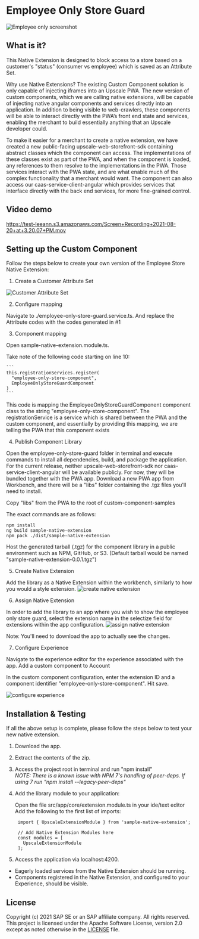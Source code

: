 # Employee Only Store Guard

![Employee only screenshot](../../../../../documentation/images/employee-store-blocker.png) 

## What is it?
This Native Extension is designed to block access to a store based on a customer's "status" (consumer vs employee) which is saved as an Attribute Set.

Why use Native Extensions? The existing Custom Component solution is only capable of injecting iframes into an Upscale PWA. The new version of custom components, which we are calling native extensions, will be capable of injecting native angular components and services directly into an application. In addition to being visible to web-crawlers, these components will be able to interact directly with the PWA’s front end state and services, enabling the merchant to build essentially anything that an Upscale developer could.

To make it easier for a merchant to create a native extension, we have created a new public-facing upscale-web-storefront-sdk containing abstract classes which the component can access. The implementations of these classes exist as part of the PWA, and when the component is loaded, any references to them resolve to the implementations in the PWA. Those services interact with the PWA state, and are what enable much of the complex functionality that a merchant would want. The component can also access our caas-service-client-angular which provides services that interface directly with the back end services, for more fine-grained control.

## Video demo

https://test-leeann.s3.amazonaws.com/Screen+Recording+2021-08-20+at+3.20.07+PM.mov

## Setting up the Custom Component
Follow the steps below to create your own version of the Employee Store Native Extension:

1. Create a Customer Attribute Set

![Customer Attribute Set](../../../../../documentation/images/customer-attribute-set.png) 

2. Configure mapping

Navigate to ./employee-only-store-guard.service.ts. And replace the Attribute codes with the codes generated in #1

3. Component mapping

Open sample-native-extension.module.ts.

Take note of the following code starting on line 10:

    ```
    this.registrationServices.register(
      "employee-only-store-component",
      EmployeeOnlyStoreGuardComponent
    )
    ```
    
This code is mapping the EmployeeOnlyStoreGuardComponent component class to the string "employee-only-store-component". The registrationService is a service which is shared between the PWA and the custom component, and essentially by providing this mapping, we are telling the PWA that this component exists

4. Publish Component Library

Open the employee-only-store-guard folder in terminal and execute commands to install all dependencies, build, and package the application. For the current release, neither upscale-web-storefront-sdk nor caas-service-client-angular will be available publicly. For now, they will be bundled together with the PWA app. Download a new PWA app from Workbench, and there will be a "libs" folder containing the .tgz files you'll need to install. 

Copy "libs" from the PWA to the root of custom-component-samples

The exact commands are as follows:

    npm install
    ng build sample-native-extension
    npm pack ./dist/sample-native-extension 
    
   
Host the generated tarball (.tgz) for the component library in a public environment such as NPM, GitHub, or S3. (Default tarball would be named "sample-native-extension-0.0.1.tgz")

5. Create Native Extension

Add the library as a Native Extension within the workbench, similarly to how you would a style extension.
![create native extension](../../../../../documentation/images/Create_Native_Extension.png) 

6. Assign Native Extension

In order to add the library to an app where you wish to show the employee only store guard, select the extension name in the selectize field for extensions within the app configuration.
![assign native extension](../../../../../documentation/images/Assign_native_extension.png) 

Note: You'll need to download the app to actually see the changes.

7. Configure Experience

Navigate to the experience editor for the experience associated with the app. Add a custom component to Account

In the custom component configuration, enter the extension ID and a component identifier "employee-only-store-component". Hit save. 

![configure experience](../../../../../documentation/images/configure_experience.png) 


## Installation & Testing
If all the above setup is complete, please follow the steps below to test your new native extension.

1. Download the app.

2. Extract the contents of the zip.

3. Access the project root in terminal and run "npm install"  
  *NOTE: There is a known issue with NPM 7's handling of peer-deps. If using 7 run "npm install --legacy-peer-deps"* 

4. Add the library module to your application:

    Open the file src/app/core/extension.module.ts in your ide/text editor
    Add the following to the first list of imports:
    
   ``` 
    import { UpscaleExtensionModule } from 'sample-native-extension';

    // Add Native Extension Modules here
    const modules = [
      UpscaleExtensionModule
    ];
    ```

5. Access the application via localhost:4200. 
  - Eagerly loaded services from the Native Extension should be running. 
  - Components registered in the Native Extension, and configured to your Experience, should be visible.


## License
Copyright (c) 2021 SAP SE or an SAP affiliate company. All rights reserved. This project is licensed under the Apache Software License, version 2.0 except as noted otherwise in the [LICENSE](LICENSES/Apache-2.0.txt) file.
